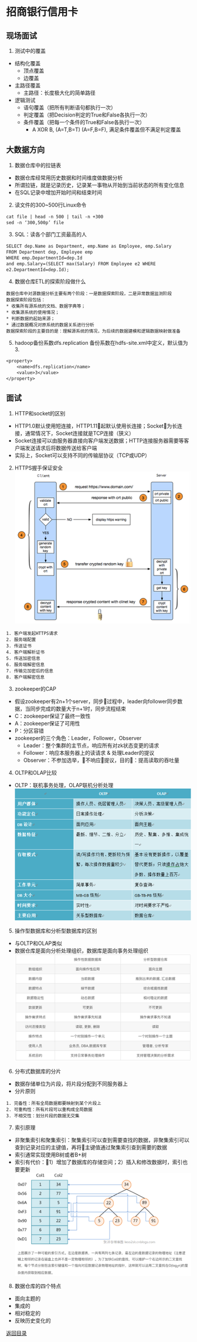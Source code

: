 # 招商银行信用卡
## 现场面试
1. 测试中的覆盖
* 结构化覆盖
    * 顶点覆盖
    * 边覆盖
* 主路径覆盖
    * 主路径：长度极大化的简单路径
* 逻辑测试
    * 语句覆盖（把所有判断语句都执行一次）
    * 判定覆盖（把Decision判定的True和False各执行一次）
    * 条件覆盖（把每一个条件的True和False各执行一次）
        * A XOR B, (A=T,B=T) (A=F,B=F), 满足条件覆盖但不满足判定覆盖

## 大数据方向
1. 数据仓库中的拉链表
* 数据仓库经常用历史数据和时间维度做数据分析
* 所谓拉链，就是记录历史，记录某一事物从开始到当前状态的所有变化信息
* 在SQL记录中增加开始时间和结束时间
2. 读文件的300~500行Linux命令
```
cat file | head -n 500 | tail -n +300
sed -n ‘300,500p’ file
```
3. SQL：读各个部门工资最高的人
```
SELECT dep.Name as Department, emp.Name as Employee, emp.Salary 
FROM Department dep, Employee emp 
WHERE emp.DepartmentId=dep.Id 
and emp.Salary=(SELECT max(Salary) FROM Employee e2 WHERE e2.DepartmentId=dep.Id);
```
4. 数据仓库ETL的探索阶段做什么
```
数据仓库中对源数据分析主要有两个阶段：一是数据探索阶段，二是异常数据监测阶段
数据探索阶段包括：
* 收集所有源系统的文档、数据字典等；
* 收集源系统的使用情况；
* 判断数据的起始来源；
* 通过数据概况对原系统的数据关系进行分析
数据探索阶段的主要目的是：理解源系统的情况，为后续的数据建模和逻辑数据映射做准备
```
5. hadoop备份系数dfs.replication
备份系数在hdfs-site.xml中定义，默认值为3.
```
<property>
    <name>dfs.replication</name>
    <value>3</value>
</property>
```

## 面试
1. HTTP和socket的区别
* HTTP1.0默认使用短连接，HTTP1.11起默认使用长连接；Socket为长连接，通常情况下，Socket连接就是TCP连接（狭义）
* Socket连接可以由服务器直接向客户端发送数据；HTTP连接服务器需要等客户端发送请求后将数据传送给客户端
* 实际上，Socket可以支持不同的传输层协议（TCP或UDP）
2. HTTPS握手保证安全
![](../img/https.png)
```
1. 客户端发起HTTPS请求
2. 服务端配置
3. 传送证书
4. 客户端解析证书
5. 传送加密信息
6. 服务端解密信息
7. 传输见加密后的信息
8. 客户端解密信息
```
3. zookeeper的CAP
* 假设zookeeper有2n+1个server，同步过程中，leader向follower同步数据，当同步完成的数量大于n+1时，同步流程结束
* C：zookeeper保证了最终一致性
* A：zookeeper保证了可用性
* P：分区容错
* zookeeper的三个角色：Leader，Follower，Observer
    * Leader：整个集群的主节点，响应所有对zk状态变更的请求
    * Follower：响应本服务器上的读请求 & 处理Leader的提议
    * Observer：不参加选举，不响应提议，目的：提高读取的吞吐量
4. OLTP和OLAP比较
* OLTP：联机事务处理，OLAP联机分析处理
![](../img/olap.png)
5. 操作型数据库和分析型数据库的区别
* 与OLTP和OLAP类似
* 数据仓库是面向分析处理组织，数据库是面向事务处理组织
![](../img/db.png)
6. 分布式数据库的分片
* 数据存储单位为片段，将片段分配到不同服务器上
* 分片原则
```
1. 完备性：所有全局数据都要映射到某个片段上
2. 可重构性：所有片段可以重构成全局数据
3. 不相交性：划分片段的数据无交集
```
7. 索引原理
* 非聚集索引和聚集索引：聚集索引可以查到需要查找的数据，非聚集索引可以查到记录对应的主键值，再将主键值通过聚集索引查到需要的数据
* 索引通常实现使用B树或者B+树
* 索引有代价：1）增加了数据库的存储空间；2）插入和修改数据时，索引也要更新
![](../img/index.png)
8. 数据仓库的四个特点
* 面向主题的
* 集成的
* 相对稳定的
* 反映历史变化的

[返回目录](../../CONTENTS.md)